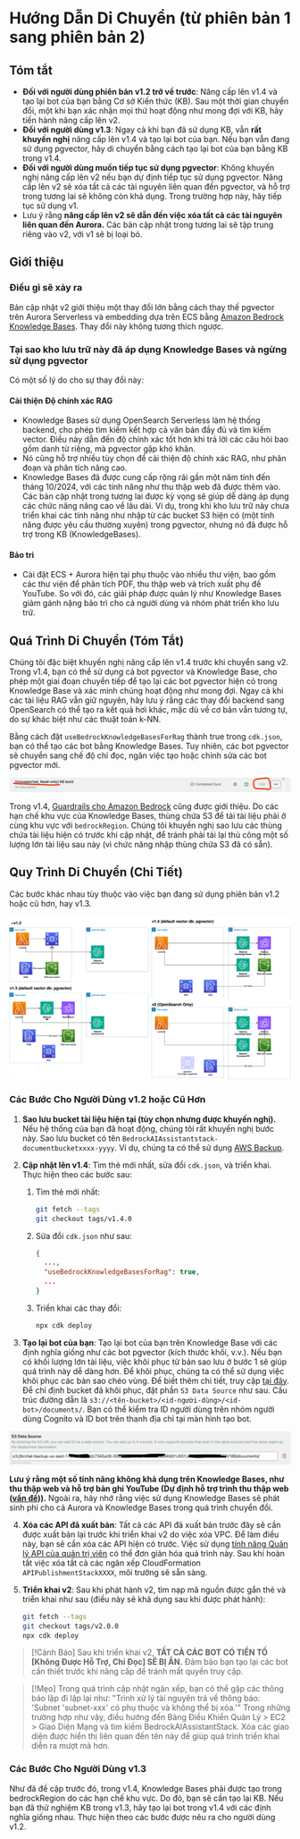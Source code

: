 # Hướng Dẫn Di Chuyển (từ phiên bản 1 sang phiên bản 2)

## Tóm tắt

- **Đối với người dùng phiên bản v1.2 trở về trước**: Nâng cấp lên v1.4 và tạo lại bot của bạn bằng Cơ sở Kiến thức (KB). Sau một thời gian chuyển đổi, một khi bạn xác nhận mọi thứ hoạt động như mong đợi với KB, hãy tiến hành nâng cấp lên v2.
- **Đối với người dùng v1.3**: Ngay cả khi bạn đã sử dụng KB, vẫn **rất khuyến nghị** nâng cấp lên v1.4 và tạo lại bot của bạn. Nếu bạn vẫn đang sử dụng pgvector, hãy di chuyển bằng cách tạo lại bot của bạn bằng KB trong v1.4.
- **Đối với người dùng muốn tiếp tục sử dụng pgvector**: Không khuyến nghị nâng cấp lên v2 nếu bạn dự định tiếp tục sử dụng pgvector. Nâng cấp lên v2 sẽ xóa tất cả các tài nguyên liên quan đến pgvector, và hỗ trợ trong tương lai sẽ không còn khả dụng. Trong trường hợp này, hãy tiếp tục sử dụng v1.
- Lưu ý rằng **nâng cấp lên v2 sẽ dẫn đến việc xóa tất cả các tài nguyên liên quan đến Aurora.** Các bản cập nhật trong tương lai sẽ tập trung riêng vào v2, với v1 sẽ bị loại bỏ.

## Giới thiệu

### Điều gì sẽ xảy ra

Bản cập nhật v2 giới thiệu một thay đổi lớn bằng cách thay thế pgvector trên Aurora Serverless và embedding dựa trên ECS bằng [Amazon Bedrock Knowledge Bases](https://docs.aws.amazon.com/bedrock/latest/userguide/knowledge-base.html). Thay đổi này không tương thích ngược.

### Tại sao kho lưu trữ này đã áp dụng Knowledge Bases và ngừng sử dụng pgvector

Có một số lý do cho sự thay đổi này:

#### Cải thiện Độ chính xác RAG

- Knowledge Bases sử dụng OpenSearch Serverless làm hệ thống backend, cho phép tìm kiếm kết hợp cả văn bản đầy đủ và tìm kiếm vector. Điều này dẫn đến độ chính xác tốt hơn khi trả lời các câu hỏi bao gồm danh từ riêng, mà pgvector gặp khó khăn.
- Nó cũng hỗ trợ nhiều tùy chọn để cải thiện độ chính xác RAG, như phân đoạn và phân tích nâng cao.
- Knowledge Bases đã được cung cấp rộng rãi gần một năm tính đến tháng 10/2024, với các tính năng như thu thập web đã được thêm vào. Các bản cập nhật trong tương lai được kỳ vọng sẽ giúp dễ dàng áp dụng các chức năng nâng cao về lâu dài. Ví dụ, trong khi kho lưu trữ này chưa triển khai các tính năng như nhập từ các bucket S3 hiện có (một tính năng được yêu cầu thường xuyên) trong pgvector, nhưng nó đã được hỗ trợ trong KB (KnowledgeBases).

#### Bảo trì

- Cài đặt ECS + Aurora hiện tại phụ thuộc vào nhiều thư viện, bao gồm các thư viện để phân tích PDF, thu thập web và trích xuất phụ đề YouTube. So với đó, các giải pháp được quản lý như Knowledge Bases giảm gánh nặng bảo trì cho cả người dùng và nhóm phát triển kho lưu trữ.

## Quá Trình Di Chuyển (Tóm Tắt)

Chúng tôi đặc biệt khuyến nghị nâng cấp lên v1.4 trước khi chuyển sang v2. Trong v1.4, bạn có thể sử dụng cả bot pgvector và Knowledge Base, cho phép một giai đoạn chuyển tiếp để tạo lại các bot pgvector hiện có trong Knowledge Base và xác minh chúng hoạt động như mong đợi. Ngay cả khi các tài liệu RAG vẫn giữ nguyên, hãy lưu ý rằng các thay đổi backend sang OpenSearch có thể tạo ra kết quả hơi khác, mặc dù về cơ bản vẫn tương tự, do sự khác biệt như các thuật toán k-NN.

Bằng cách đặt `useBedrockKnowledgeBasesForRag` thành true trong `cdk.json`, bạn có thể tạo các bot bằng Knowledge Bases. Tuy nhiên, các bot pgvector sẽ chuyển sang chế độ chỉ đọc, ngăn việc tạo hoặc chỉnh sửa các bot pgvector mới.

![](../imgs/v1_to_v2_readonly_bot.png)

Trong v1.4, [Guardrails cho Amazon Bedrock](https://aws.amazon.com/jp/bedrock/guardrails/) cũng được giới thiệu. Do các hạn chế khu vực của Knowledge Bases, thùng chứa S3 để tải tài liệu phải ở cùng khu vực với `bedrockRegion`. Chúng tôi khuyến nghị sao lưu các thùng chứa tài liệu hiện có trước khi cập nhật, để tránh phải tải lại thủ công một số lượng lớn tài liệu sau này (vì chức năng nhập thùng chứa S3 đã có sẵn).

## Quy Trình Di Chuyển (Chi Tiết)

Các bước khác nhau tùy thuộc vào việc bạn đang sử dụng phiên bản v1.2 hoặc cũ hơn, hay v1.3.

![](../imgs/v1_to_v2_arch.png)

### Các Bước Cho Người Dùng v1.2 hoặc Cũ Hơn

1. **Sao lưu bucket tài liệu hiện tại (tùy chọn nhưng được khuyến nghị).** Nếu hệ thống của bạn đã hoạt động, chúng tôi rất khuyến nghị bước này. Sao lưu bucket có tên `BedrockAIAssistantstack-documentbucketxxxx-yyyy`. Ví dụ, chúng ta có thể sử dụng [AWS Backup](https://docs.aws.amazon.com/aws-backup/latest/devguide/s3-backups.html).

2. **Cập nhật lên v1.4**: Tìm thẻ mới nhất, sửa đổi `cdk.json`, và triển khai. Thực hiện theo các bước sau:

   1. Tìm thẻ mới nhất:
      ```bash
      git fetch --tags
      git checkout tags/v1.4.0
      ```
   2. Sửa đổi `cdk.json` như sau:
      ```json
      {
        ...,
        "useBedrockKnowledgeBasesForRag": true,
        ...
      }
      ```
   3. Triển khai các thay đổi:
      ```bash
      npx cdk deploy
      ```

3. **Tạo lại bot của bạn**: Tạo lại bot của bạn trên Knowledge Base với các định nghĩa giống như các bot pgvector (kích thước khối, v.v.). Nếu bạn có khối lượng lớn tài liệu, việc khôi phục từ bản sao lưu ở bước 1 sẽ giúp quá trình này dễ dàng hơn. Để khôi phục, chúng ta có thể sử dụng việc khôi phục các bản sao chéo vùng. Để biết thêm chi tiết, truy cập [tại đây](https://docs.aws.amazon.com/aws-backup/latest/devguide/restoring-s3.html). Để chỉ định bucket đã khôi phục, đặt phần `S3 Data Source` như sau. Cấu trúc đường dẫn là `s3://<tên-bucket>/<id-người-dùng>/<id-bot>/documents/`. Bạn có thể kiểm tra ID người dùng trên nhóm người dùng Cognito và ID bot trên thanh địa chỉ tại màn hình tạo bot.

![](../imgs/v1_to_v2_KB_s3_source.png)

**Lưu ý rằng một số tính năng không khả dụng trên Knowledge Bases, như thu thập web và hỗ trợ bản ghi YouTube (Dự định hỗ trợ trình thu thập web ([vấn đề](https://github.com/aws-samples/bedrock-chat/issues/557))).** Ngoài ra, hãy nhớ rằng việc sử dụng Knowledge Bases sẽ phát sinh phí cho cả Aurora và Knowledge Bases trong quá trình chuyển đổi.

4. **Xóa các API đã xuất bản**: Tất cả các API đã xuất bản trước đây sẽ cần được xuất bản lại trước khi triển khai v2 do việc xóa VPC. Để làm điều này, bạn sẽ cần xóa các API hiện có trước. Việc sử dụng [tính năng Quản lý API của quản trị viên](../ADMINISTRATOR_vi-VN.md) có thể đơn giản hóa quá trình này. Sau khi hoàn tất việc xóa tất cả các ngăn xếp CloudFormation `APIPublishmentStackXXXX`, môi trường sẽ sẵn sàng.

5. **Triển khai v2**: Sau khi phát hành v2, tìm nạp mã nguồn được gắn thẻ và triển khai như sau (điều này sẽ khả dụng sau khi được phát hành):
   ```bash
   git fetch --tags
   git checkout tags/v2.0.0
   npx cdk deploy
   ```

> [!Cảnh Báo]
> Sau khi triển khai v2, **TẤT CẢ CÁC BOT CÓ TIỀN TỐ [Không Được Hỗ Trợ, Chỉ Đọc] SẼ BỊ ẨN.** Đảm bảo bạn tạo lại các bot cần thiết trước khi nâng cấp để tránh mất quyền truy cập.

> [!Mẹo]
> Trong quá trình cập nhật ngăn xếp, bạn có thể gặp các thông báo lặp đi lặp lại như: "Trình xử lý tài nguyên trả về thông báo: 'Subnet 'subnet-xxx' có phụ thuộc và không thể bị xóa.'" Trong những trường hợp như vậy, điều hướng đến Bảng Điều Khiển Quản Lý > EC2 > Giao Diện Mạng và tìm kiếm BedrockAIAssistantStack. Xóa các giao diện được hiển thị liên quan đến tên này để giúp quá trình triển khai diễn ra mượt mà hơn.

### Các Bước Cho Người Dùng v1.3

Như đã đề cập trước đó, trong v1.4, Knowledge Bases phải được tạo trong bedrockRegion do các hạn chế khu vực. Do đó, bạn sẽ cần tạo lại KB. Nếu bạn đã thử nghiệm KB trong v1.3, hãy tạo lại bot trong v1.4 với các định nghĩa giống nhau. Thực hiện theo các bước được nêu ra cho người dùng v1.2.